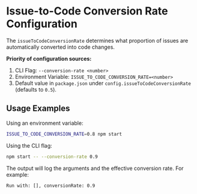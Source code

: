 # Issue-to-Code Conversion Rate Configuration

The `issueToCodeConversionRate` determines what proportion of issues are automatically converted into code changes.

**Priority of configuration sources:**

1. CLI Flag: `--conversion-rate <number>`
2. Environment Variable: `ISSUE_TO_CODE_CONVERSION_RATE=<number>`
3. Default value in `package.json` under `config.issueToCodeConversionRate` (defaults to `0.5`).

## Usage Examples

Using an environment variable:
```bash
ISSUE_TO_CODE_CONVERSION_RATE=0.8 npm start
```

Using the CLI flag:
```bash
npm start -- --conversion-rate 0.9
```

The output will log the arguments and the effective conversion rate. For example:

```
Run with: [], conversionRate: 0.9
```
